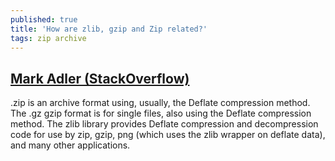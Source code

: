 ```yaml
---
published: true
title: 'How are zlib, gzip and Zip related?'
tags: zip archive
---
```

## [Mark Adler (StackOverflow)](https://stackoverflow.com/a/20765054/51386)
.zip is an archive format using, usually, the Deflate compression method. The .gz gzip format is for single files, also using the Deflate compression method. The zlib library provides Deflate compression and decompression code for use by zip, gzip, png (which uses the zlib wrapper on deflate data), and many other applications.
